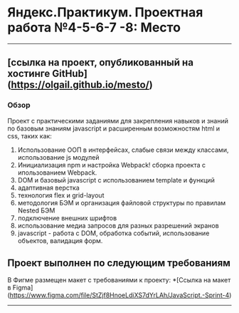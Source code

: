 # Яндекс.Практикум. Проектная работа №4-5-6-7 -8: Место

------------------------------
[ссылка на проект, опубликованный на хостинге GitHub] (https://olgail.github.io/mesto/)
------------------------------
### Обзор

Проект с практическими заданиями для закрепления навыков и знаний по базовым знаниям javascript и расширенным возможностям html и css, таких как:


1. Использование ООП в интерфейсах, слабые связи между классами, использование js модулей
2. Инициализация npm и настройка Webpack! сборка проекта с ипользованием Webpack.
3. DOM и базовый javascript с использованием template и функций
4. адаптивная верстка
5. технология flex и grid-layout
6. методология БЭМ и организация файловой структуры по правилам Nested БЭМ
7. подключение внешних шрифтов
8. использование медиа запросов для разных разрешений экранов
9. javascript - работа с DOM, обработка событий, использование объектов, валидация форм.



**Проект выполнен по следующим требованиям**
------------------------------
В Фигме размещен макет с требованиями к проекту:
*[Ссылка на макет в Figma] (https://www.figma.com/file/StZjf8HnoeLdiXS7dYrLAh/JavaScript.-Sprint-4)

-----------------------------------------------
